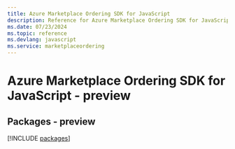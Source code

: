 ```yaml
---
title: Azure Marketplace Ordering SDK for JavaScript
description: Reference for Azure Marketplace Ordering SDK for JavaScript
ms.date: 07/23/2024
ms.topic: reference
ms.devlang: javascript
ms.service: marketplaceordering
---
```

# Azure Marketplace Ordering SDK for JavaScript - preview
## Packages - preview
[!INCLUDE [packages](marketplace-ordering-index.md)]